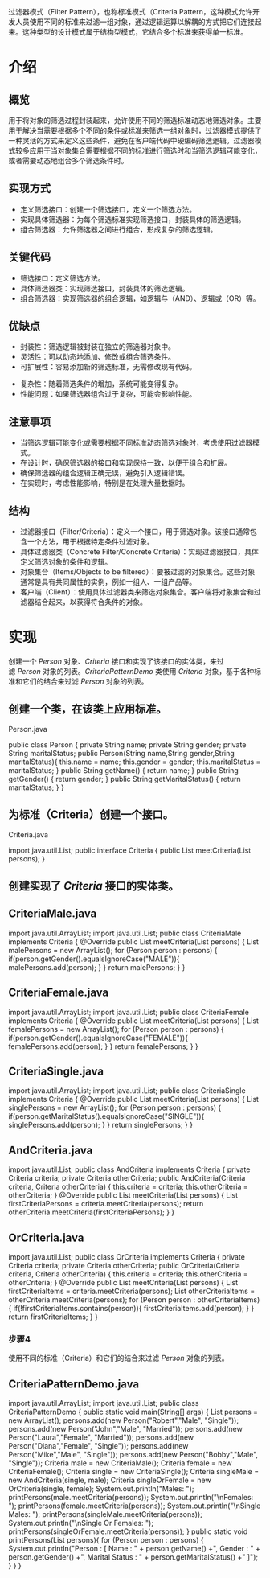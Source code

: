 过滤器模式（Filter Pattern），也称标准模式（Criteria Pattern，这种模式允许开发人员使用不同的标准来过滤一组对象，通过逻辑运算以解耦的方式把它们连接起来。这种类型的设计模式属于结构型模式，它结合多个标准来获得单一标准。

# 介绍
## 概览
用于将对象的筛选过程封装起来，允许使用不同的筛选标准动态地筛选对象。主要用于解决当需要根据多个不同的条件或标准来筛选一组对象时，过滤器模式提供了一种灵活的方式来定义这些条件，避免在客户端代码中硬编码筛选逻辑。过滤器模式较多应用于当对象集合需要根据不同的标准进行筛选时和当筛选逻辑可能变化，或者需要动态地组合多个筛选条件时。

## 实现方式
- 定义筛选接口：创建一个筛选接口，定义一个筛选方法。
- 实现具体筛选器：为每个筛选标准实现筛选接口，封装具体的筛选逻辑。
- 组合筛选器：允许筛选器之间进行组合，形成复杂的筛选逻辑。

## 关键代码
- 筛选接口：定义筛选方法。
- 具体筛选器类：实现筛选接口，封装具体的筛选逻辑。
- 组合筛选器：实现筛选器的组合逻辑，如逻辑与（AND）、逻辑或（OR）等。
## 优缺点
* 封装性：筛选逻辑被封装在独立的筛选器对象中。
* 灵活性：可以动态地添加、修改或组合筛选条件。
* 可扩展性：容易添加新的筛选标准，无需修改现有代码。
- 复杂性：随着筛选条件的增加，系统可能变得复杂。
- 性能问题：如果筛选器组合过于复杂，可能会影响性能。

## 注意事项
- 当筛选逻辑可能变化或需要根据不同标准动态筛选对象时，考虑使用过滤器模式。
- 在设计时，确保筛选器的接口和实现保持一致，以便于组合和扩展。
- 确保筛选器的组合逻辑正确无误，避免引入逻辑错误。
- 在实现时，考虑性能影响，特别是在处理大量数据时。

## 结构
- 过滤器接口（Filter/Criteria）：定义一个接口，用于筛选对象。该接口通常包含一个方法，用于根据特定条件过滤对象。
- 具体过滤器类（Concrete Filter/Concrete Criteria）：实现过滤器接口，具体定义筛选对象的条件和逻辑。
- 对象集合（Items/Objects to be filtered）：要被过滤的对象集合。这些对象通常是具有共同属性的实例，例如一组人、一组产品等。
- 客户端（Client）：使用具体过滤器类来筛选对象集合。客户端将对象集合和过滤器结合起来，以获得符合条件的对象。
# 实现
创建一个 _Person_ 对象、_Criteria_ 接口和实现了该接口的实体类，来过滤 _Person_ 对象的列表。_CriteriaPatternDemo_ 类使用 _Criteria_ 对象，基于各种标准和它们的结合来过滤 _Person_ 对象的列表。

## 创建一个类，在该类上应用标准。
Person.java

public class Person { private String name; private String gender; private String maritalStatus; public Person(String name,String gender,String maritalStatus){ this.name = name; this.gender = gender; this.maritalStatus = maritalStatus; } public String getName() { return name; } public String getGender() { return gender; } public String getMaritalStatus() { return maritalStatus; } }

## 为标准（Criteria）创建一个接口。

Criteria.java

import java.util.List; public interface Criteria { public List<Person> meetCriteria(List<Person> persons); }

## 创建实现了 _Criteria_ 接口的实体类。

## CriteriaMale.java

import java.util.ArrayList; import java.util.List; public class CriteriaMale implements Criteria { @Override public List<Person> meetCriteria(List<Person> persons) { List<Person> malePersons = new ArrayList<Person>(); for (Person person : persons) { if(person.getGender().equalsIgnoreCase("MALE")){ malePersons.add(person); } } return malePersons; } }

## CriteriaFemale.java

import java.util.ArrayList; import java.util.List; public class CriteriaFemale implements Criteria { @Override public List<Person> meetCriteria(List<Person> persons) { List<Person> femalePersons = new ArrayList<Person>(); for (Person person : persons) { if(person.getGender().equalsIgnoreCase("FEMALE")){ femalePersons.add(person); } } return femalePersons; } }

## CriteriaSingle.java

import java.util.ArrayList; import java.util.List; public class CriteriaSingle implements Criteria { @Override public List<Person> meetCriteria(List<Person> persons) { List<Person> singlePersons = new ArrayList<Person>(); for (Person person : persons) { if(person.getMaritalStatus().equalsIgnoreCase("SINGLE")){ singlePersons.add(person); } } return singlePersons; } }

## AndCriteria.java

import java.util.List; public class AndCriteria implements Criteria { private Criteria criteria; private Criteria otherCriteria; public AndCriteria(Criteria criteria, Criteria otherCriteria) { this.criteria = criteria; this.otherCriteria = otherCriteria; } @Override public List<Person> meetCriteria(List<Person> persons) { List<Person> firstCriteriaPersons = criteria.meetCriteria(persons); return otherCriteria.meetCriteria(firstCriteriaPersons); } }

## OrCriteria.java

import java.util.List; public class OrCriteria implements Criteria { private Criteria criteria; private Criteria otherCriteria; public OrCriteria(Criteria criteria, Criteria otherCriteria) { this.criteria = criteria; this.otherCriteria = otherCriteria; } @Override public List<Person> meetCriteria(List<Person> persons) { List<Person> firstCriteriaItems = criteria.meetCriteria(persons); List<Person> otherCriteriaItems = otherCriteria.meetCriteria(persons); for (Person person : otherCriteriaItems) { if(!firstCriteriaItems.contains(person)){ firstCriteriaItems.add(person); } } return firstCriteriaItems; } }

### 步骤4

使用不同的标准（Criteria）和它们的结合来过滤 _Person_ 对象的列表。

## CriteriaPatternDemo.java

import java.util.ArrayList; import java.util.List; public class CriteriaPatternDemo { public static void main(String[] args) { List<Person> persons = new ArrayList<Person>(); persons.add(new Person("Robert","Male", "Single")); persons.add(new Person("John","Male", "Married")); persons.add(new Person("Laura","Female", "Married")); persons.add(new Person("Diana","Female", "Single")); persons.add(new Person("Mike","Male", "Single")); persons.add(new Person("Bobby","Male", "Single")); Criteria male = new CriteriaMale(); Criteria female = new CriteriaFemale(); Criteria single = new CriteriaSingle(); Criteria singleMale = new AndCriteria(single, male); Criteria singleOrFemale = new OrCriteria(single, female); System.out.println("Males: "); printPersons(male.meetCriteria(persons)); System.out.println("\nFemales: "); printPersons(female.meetCriteria(persons)); System.out.println("\nSingle Males: "); printPersons(singleMale.meetCriteria(persons)); System.out.println("\nSingle Or Females: "); printPersons(singleOrFemale.meetCriteria(persons)); } public static void printPersons(List<Person> persons){ for (Person person : persons) { System.out.println("Person : [ Name : " + person.getName() +", Gender : " + person.getGender() +", Marital Status : " + person.getMaritalStatus() +" ]"); } } }
